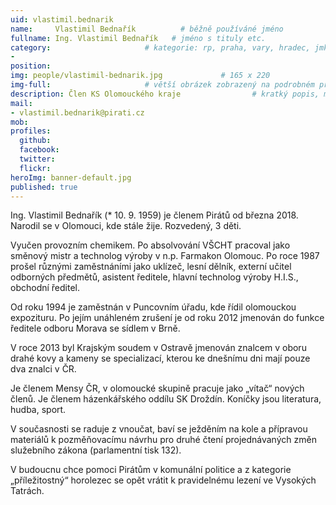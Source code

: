 ```yaml
---
uid: vlastimil.bednarik
name:     Vlastimil Bednařík          # běžně používáné jméno
fullname: Ing. Vlastimil Bednařík   # jméno s tituly etc.
category:                     # kategorie: rp, praha, vary, hradec, jmk, senat
- 
position:
img: people/vlastimil-bednarik.jpg             # 165 x 220
img-full:                     # větší obrázek zobrazený na podrobném profilu
description: Člen KS Olomouckého kraje                # kratký popis, max 160 znaků
mail:
- vlastimil.bednarik@pirati.cz
mob:         
profiles:
  github:
  facebook:       
  twitter:        
  flickr:       
heroImg: banner-default.jpg
published: true
---
```

Ing. Vlastimil Bednařík (* 10. 9. 1959) je členem Pirátů od března 2018. Narodil se v Olomouci, kde stále žije. Rozvedený, 3 děti.

Vyučen provozním chemikem. Po absolvování VŠCHT pracoval jako směnový mistr a technolog výroby v n.p. Farmakon Olomouc. Po roce 1987 prošel různými zaměstnáními jako uklízeč, lesní dělník, externí učitel odborných předmětů, asistent ředitele, hlavní technolog výroby H.I.S., obchodní ředitel.

Od roku 1994 je zaměstnán v Puncovním úřadu, kde řídil olomouckou expozituru. Po jejím unáhleném zrušení je od roku 2012 jmenován do funkce ředitele odboru Morava se sídlem v Brně.

V roce 2013 byl Krajským soudem v Ostravě jmenován znalcem v oboru drahé kovy a kameny se specializací, kterou ke dnešnímu dni mají pouze dva znalci v ČR.

Je členem Mensy ČR, v olomoucké skupině pracuje jako „vítač“ nových členů. Je členem házenkářského oddílu SK Droždín. Koníčky jsou literatura, hudba, sport.

V současnosti se raduje z vnoučat, baví se ježděním na kole a přípravou materiálů k pozměňovacímu návrhu pro druhé čtení projednávaných změn služebního zákona (parlamentní tisk 132).

V budoucnu chce pomoci Pirátům v komunální politice a z kategorie „příležitostný“ horolezec se opět vrátit k pravidelnému lezení ve Vysokých Tatrách.
